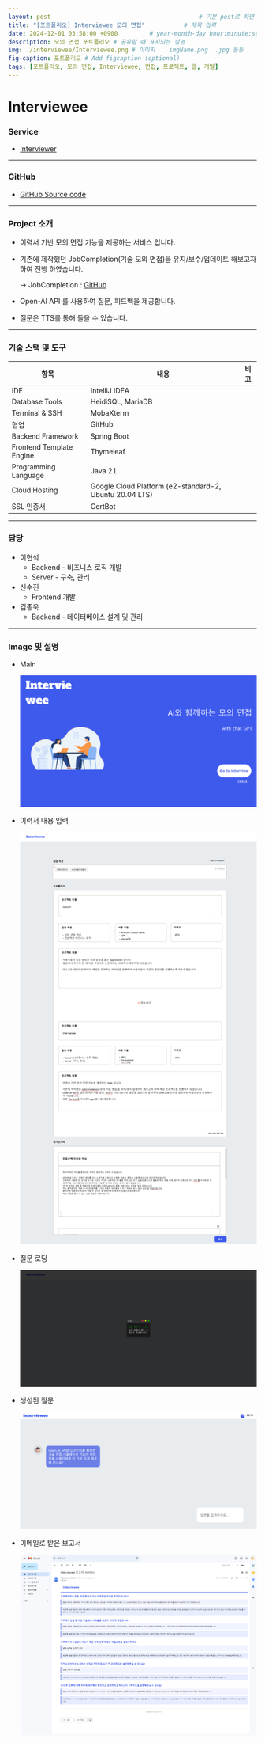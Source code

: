 ```yaml
---
layout: post                                          # 기본 post로 하면 됨
title: "[포트폴리오] Interviewee 모의 면접"           # 제목 입력
date: 2024-12-01 03:58:00 +0900         # year-month-day hour:minute:second +0900     (+0900은 한국 시간)
description: 모의 면접 포트폴리오 # 공유할 때 표시되는 설명
img: ./interviewee/Interviewee.png # 이미지    imgName.png  .jpg 등등
fig-caption: 포트폴리오 # Add figcaption (optional)
tags: [포트폴리오, 모의 면접, Interviewee, 면접, 프로젝트, 웹, 개발]
---
```

# Interviewee

### Service

- [Interviewer](https://interviewee.kro.kr/)

---

### GitHub

- [GitHub Source code](https://github.com/leehyunsuck/Interviewee)

---

### Project 소개

- 이력서 기반 모의 면접 기능을 제공하는 서비스 입니다.
- 기존에 제작했던 JobCompletion(기술 모의 면접)을 유지/보수/업데이트 해보고자 하여 진행 하였습니다.
    
    → JobCompletion : [GitHub](https://github.com/leehyunsuck/Project_JobCompletion)
    
- Open-AI API 를 사용하여 질문, 피드백을 제공합니다.
- 질문은 TTS를 통해 들을 수 있습니다.

---

### 기술 스택 및 도구

| 항목 | 내용 | 비고 |
| --- | --- | --- |
| IDE | IntelliJ IDEA |  |
| Database Tools | HeidiSQL, MariaDB |  |
| Terminal & SSH | MobaXterm |  |
| 협업 | GitHub |  |
| Backend Framework | Spring Boot |  |
| Frontend Template Engine | Thymeleaf |  |
| Programming Language | Java 21 |  |
| Cloud Hosting | Google Cloud Platform (e2-standard-2, Ubuntu 20.04 LTS) |  |
| SSL 인증서 | CertBot |  |


---

### 담당

- 이현석
    - Backend - 비즈니스 로직 개발
    - Server - 구축, 관리
- 신수진
    - Frontend 개발
- 김종욱
    - Backend - 데이터베이스 설계 및 관리

---

### Image 및 설명

- Main
    
    ![main.png](/assets/img/interviewee/main.png)
    

- 이력서 내용 입력
    
    ![interview (1).png](/assets/img/interviewee/interview_(1).png)
    

- 질문 로딩
    
    ![interview (2).png](/assets/img/interviewee/interview_(2).png)
    
- 생성된 질문
    
    ![interview (3).png](/assets/img/interviewee/interview_(3).png)
    

- 이메일로 받은 보고서
    
    ![Interviewee-보고서-5talk2394ty76-gmail-com-Gmail.png](/assets/img/interviewee/report.png)